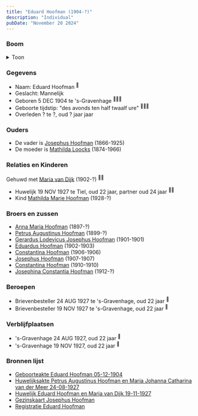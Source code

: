 ```yaml
---
title: "Eduard Hoofman (1904-?)"
description: "Individual"
pubDate: "November 20 2024"
---
```


### Boom
<details><summary>Toon</summary>

![test](https://www.plantuml.com/plantuml/svg/dPHHRzem58NV_IkkseS-8IKX188GxMX3jwhhAgtTmrwG4zyIBuwDRAS8LVptEM1AHRSLxIswljVtE-TOkJ2MQjlKWfYAomNLj8QS5jLSgqQoIoMK1gkfDEu8fIKbPmW5ruN0xJVM2xk26kiSjTcMZ4MDoguMIDxSMWXg3BmG09WepL0_bBoe91ep6jMKo_4OkcHDo1dSRrOPifqukL465sLZuBDIJpML9q0DV0c28Ee1d6RTQMywSVU-F74KR0sZOKxprInNrWeSZY6AuTFZDOI3985hJMcpVDDggaQ86PLiLcXbJAuSJpiJmStZ7OIfMt5cEcxi6ML9v-W0FTLNQaik68LRfOhAxA32D7PGqqdMpRh_Wkh1z-pUGVLZ9qjQbDmOF09iuC6ScB-0ZOPBP8pBUTkUmjst7svDccm0fywr98PJmUUbNQ4GQkaWryIxsUdu3kALx0j-qXKsHmEoMvUnXcfsc8thWDTOFywe1rVPfLCLn0UgFZJa7CxRH_CQYkOKdgc4A_whsi54GN9C9k4E8eAV2WNAOxV_mVZG6vz6_Rtn_VV67pwcLW0UcXa5wL7y2KopIRjpy7yk-jnseVU9zsvVy38wdegG2vJC_Jn-0m00)
</details>

### Gegevens
- Naam: Eduard Hoofman <sup><a href="../s00337/" style="text-decoration:none" title="Geboorteakte Eduard Hoofman 05-12-1904">:link:</a></sup>
- Geslacht: Mannelijk
- Geboren 5 DEC 1904 te 's-Gravenhage <sup><a href="../s00337/" style="text-decoration:none" title="Geboorteakte Eduard Hoofman 05-12-1904">:link:</a><a href="../s00350/" style="text-decoration:none" title="Gezinskaart Josephus Hoofman">:link:</a><a href="../s00352/" style="text-decoration:none" title="Registratie Eduard Hoofman">:link:</a></sup>
- Geboorte tijdstip: "des avonds ten half twaalf ure" <sup><a href="../s00337/" style="text-decoration:none" title="Geboorteakte Eduard Hoofman 05-12-1904">:link:</a><a href="../s00350/" style="text-decoration:none" title="Gezinskaart Josephus Hoofman">:link:</a><a href="../s00352/" style="text-decoration:none" title="Registratie Eduard Hoofman">:link:</a></sup>
- Overleden ? te ?, oud ? jaar jaar 

### Ouders
- De vader is [Josephus Hoofman](../i00025/) (1866-1925)
- De moeder is [Mathilda Loocks](../i00194/) (1874-1966)

### Relaties en Kinderen

Gehuwd met [Maria van Dijk](../i00206/) (1902-?) <sup><a href="../s00347/" style="text-decoration:none" title="Huwelijk Eduard Hoofman en Maria van Dijk 19-11-1927">:link:</a><a href="../s00350/" style="text-decoration:none" title="Gezinskaart Josephus Hoofman">:link:</a></sup>
- Huwelijk 19 NOV 1927 te Tiel, oud 22 jaar, partner oud 24 jaar <sup><a href="../s00347/" style="text-decoration:none" title="Huwelijk Eduard Hoofman en Maria van Dijk 19-11-1927">:link:</a><a href="../s00350/" style="text-decoration:none" title="Gezinskaart Josephus Hoofman">:link:</a></sup>
- Kind [Mathilda Marie Hoofman](../i00209/) (1928-?)

### Broers en zussen
- [Anna Maria Hoofman](../i00203/) (1897-?)
- [Petrus Augustinus Hoofman](../i00195/) (1899-?)
- [Gerardus Lodevicus Josephus Hoofman](../i00196/) (1901-1901)
- [Eduardus Hoofman](../i00197/) (1902-1903)
- [Constantina Hoofman](../i00199/) (1906-1906)
- [Josephus Hoofman](../i00200/) (1907-1907)
- [Constantina Hoofman](../i00201/) (1910-1910)
- [Josephina Constantia Hoofman](../i00202/) (1912-?)

### Beroepen
- Brievenbesteller 24 AUG 1927 te 's-Gravenhage, oud 22 jaar <sup><a href="../s00346/" style="text-decoration:none" title="Huwelijksakte Petrus Augustinus Hoofman en Maria Johanna Catharina van der Meer 24-08-1927">:link:</a></sup>
- Brievenbesteller 19 NOV 1927 te 's-Gravenhage, oud 22 jaar <sup><a href="../s00347/" style="text-decoration:none" title="Huwelijk Eduard Hoofman en Maria van Dijk 19-11-1927">:link:</a></sup>

### Verblijfplaatsen
- 's-Gravenhage  24 AUG 1927, oud 22 jaar  <sup><a href="../s00346/" style="text-decoration:none" title="Huwelijksakte Petrus Augustinus Hoofman en Maria Johanna Catharina van der Meer 24-08-1927">:link:</a></sup>
- 's-Gravenhage  19 NOV 1927, oud 22 jaar  <sup><a href="../s00347/" style="text-decoration:none" title="Huwelijk Eduard Hoofman en Maria van Dijk 19-11-1927">:link:</a></sup>

### Bronnen lijst
- [Geboorteakte Eduard Hoofman 05-12-1904](../s00337/)
- [Huwelijksakte Petrus Augustinus Hoofman en Maria Johanna Catharina van der Meer 24-08-1927](../s00346/)
- [Huwelijk Eduard Hoofman en Maria van Dijk 19-11-1927](../s00347/)
- [Gezinskaart Josephus Hoofman](../s00350/)
- [Registratie Eduard Hoofman](../s00352/)